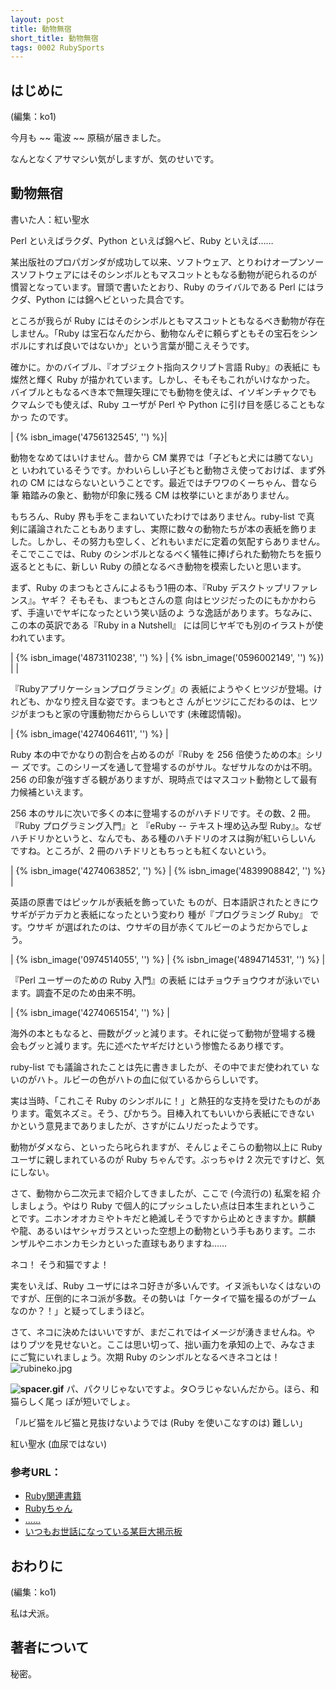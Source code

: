 ```yaml
---
layout: post
title: 動物無宿
short_title: 動物無宿
tags: 0002 RubySports
---
```



## はじめに

(編集：ko1)

今月も ~~ 電波 ~~ 原稿が届きました。

なんとなくアサマシい気がしますが、気のせいです。

## 動物無宿

書いた人：紅い聖水

Perl といえばラクダ、Python といえば錦ヘビ、Ruby といえば……

某出版社のプロパガンダが成功して以来、ソフトウェア、とりわけオープンソー
スソフトウェアにはそのシンボルともマスコットともなる動物が祀られるのが
慣習となっています。冒頭で書いたとおり、Ruby のライバルである Perl にはラ
クダ、Python には錦ヘビといった具合です。

ところが我らが Ruby にはそのシンボルともマスコットともなるべき動物が存在
しません。「Ruby は宝石なんだから、動物なんぞに頼らずともその宝石をシン
ボルにすれば良いではないか」という言葉が聞こえそうです。

確かに。かのバイブル、『オブジェクト指向スクリプト言語 Ruby』の表紙に
も燦然と輝く Ruby が描かれています。しかし、そもそもこれがいけなかった。
バイブルともなるべき本で無理矢理にでも動物を使えば、イソギンチャクでも
クマムシでも使えば、Ruby ユーザが Perl や Python に引け目を感じることもなかっ
たのです。

| {% isbn_image('4756132545', '') %}|


動物をなめてはいけません。昔から CM 業界では「子どもと犬には勝てない」と
いわれているそうです。かわいらしい子どもと動物さえ使っておけば、まず外
れの CM にはならないということです。最近ではチワワのくーちゃん、昔なら筆
箱踏みの象と、動物が印象に残る CM は枚挙にいとまがありません。

もちろん、Ruby 界も手をこまねいていたわけではありません。ruby-list で真
剣に議論されたこともありますし、実際に数々の動物たちが本の表紙を飾りま
した。しかし、その努力も空しく、どれもいまだに定着の気配すらありません。
そこでここでは、Ruby のシンボルとなるべく犠牲に捧げられた動物たちを振り
返るとともに、新しい Ruby の顔となるべき動物を模索したいと思います。

まず、Ruby のまつもとさんによるもう1冊の本、『Ruby デスクトップリファレ
ンス』。ヤギ？ そもそも、まつもとさんの意
向はヒツジだったのにもかかわらず、手違いでヤギになったという笑い話のよ
うな逸話があります。ちなみに、この本の英訳である『Ruby in a Nutshell』
には同じヤギでも別のイラストが使われています。

| {% isbn_image('4873110238', '') %} |  {% isbn_image('0596002149', '') %}) |  |


『Rubyアプリケーションプログラミング』の
表紙にようやくヒツジが登場。けれども、かなり控え目な姿です。まつもとさ
んがヒツジにこだわるのは、ヒツジがまつもと家の守護動物だかららしいです 
(未確認情報)。

|  {% isbn_image('4274064611', '') %} |


Ruby 本の中でかなりの割合を占めるのが『Ruby を 256 倍使うための本』シリー
ズです。このシリーズを通して登場するのがサル。なぜサルなのかは不明。
256 の印象が強すぎる観がありますが、現時点ではマスコット動物として最有
力候補といえます。

256 本のサルに次いで多くの本に登場するのがハチドリです。その数、2 冊。
『Ruby プログラミング入門』と
『eRuby -- テキスト埋め込み型 Ruby』。なぜ
ハチドリかというと、なんでも、ある種のハチドリのオスは胸が紅いらしいん
ですね。ところが、2 冊のハチドリともちっとも紅くないという。

|  {% isbn_image('4274063852', '') %} |  {% isbn_image('4839908842', '') %} |


英語の原書ではピッケルが表紙を飾っていた
ものが、日本語訳されたときにウサギがデカデカと表紙になったという変わり
種が『プログラミング Ruby』 です。ウサギ
が選ばれたのは、ウサギの目が赤くてルビーのようだからでしょう。

|  {% isbn_image('0974514055', '') %} |  {% isbn_image('4894714531', '') %} |


『Perl ユーザーのための Ruby 入門』の表紙
にはチョウチョウウオが泳いでいます。調査不足のため由来不明。

|  {% isbn_image('4274065154', '') %} |


海外の本ともなると、冊数がグッと減ります。それに従って動物が登場する機
会もグッと減ります。先に述べたヤギだけという惨憺たるあり様です。

ruby-list でも議論されたことは先に書きましたが、その中でまだ使われてい
ないのがハト。ルビーの色がハトの血に似ているかららしいです。

実は当時、「これこそ Ruby のシンボルに！」と熱狂的な支持を受けたものがあ
ります。電気ネズミ。そう、ぴかちう。目棒入れてもいいから表紙にできない
かという意見までありましたが、さすがにムリだったようです。

動物がダメなら、といったら叱られますが、そんじょそこらの動物以上に Ruby
ユーザに親しまれているのが Ruby ちゃんです。ぶっちゃけ 2 次元ですけど、気
にしない。

さて、動物から二次元まで紹介してきましたが、ここで (今流行の) 私案を紹
介しましょう。やはり Ruby で個人的にプッシュしたい点は日本生まれというこ
とです。ニホンオオカミやトキだと絶滅しそうですから止めときますか。麒麟
や龍、あるいはヤシャガラスといった空想上の動物という手もあります。ニホ
ンザルやニホンカモシカといった直球もありますね……

ネコ！ そう和猫ですよ！

実をいえば、Ruby ユーザにはネコ好きが多いんです。イヌ派もいなくはないの
ですが、圧倒的にネコ派が多数。その勢いは「ケータイで猫を撮るのがブーム
なのか？！」と疑ってしまうほど。

さて、ネコに決めたはいいですが、まだこれではイメージが湧きませんね。や
はりブツを見せないと。ここは思い切って、拙い画力を承知の上で、みなさま
にご覧にいれましょう。次期 Ruby のシンボルとなるべきネコとは！
![rubineko.jpg]({{site.baseurl}}/images/0002-RubySports/rubineko.jpg)

__![spacer.gif]({{site.baseurl}}/images/0002-RubySports/spacer.gif)__
パ、パクリじゃないですよ。タ○ラじゃないんだから。ほら、和猫らしく尾っ
ぽが短いでしょ。

「ルビ猫をルビ猫と見抜けないようでは (Ruby を使いこなすのは) 難しい」

紅い聖水 (血尿ではない)

### 参考URL：

* [Ruby関連書籍](http://www.ruby-lang.org/ja/20020108.html)
* [Rubyちゃん](http://www.clio.ne.jp/home/web-i31s/Flotuard/Ruby/ruby-chan-s.html)
* [……](http://www.pokemon.co.jp/)
* [いつもお世話になっている某巨大掲示板](http://www.2ch.net/)


## おわりに

(編集：ko1)

私は犬派。

## 著者について

秘密。


